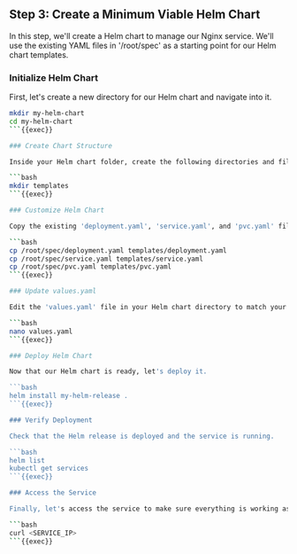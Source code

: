 ## Step 3: Create a Minimum Viable Helm Chart

In this step, we'll create a Helm chart to manage our Nginx service. We'll use the existing YAML files in '/root/spec' as a starting point for our Helm chart templates.

### Initialize Helm Chart

First, let's create a new directory for our Helm chart and navigate into it.

```bash
mkdir my-helm-chart
cd my-helm-chart
```{{exec}}

### Create Chart Structure

Inside your Helm chart folder, create the following directories and files:

```bash
mkdir templates
```{{exec}}

### Customize Helm Chart

Copy the existing 'deployment.yaml', 'service.yaml', and 'pvc.yaml' files from '/root/spec' into the 'templates' directory.

```bash
cp /root/spec/deployment.yaml templates/deployment.yaml
cp /root/spec/service.yaml templates/service.yaml
cp /root/spec/pvc.yaml templates/pvc.yaml
```{{exec}}

### Update values.yaml

Edit the 'values.yaml' file in your Helm chart directory to match your specific needs. For example, you can specify the image and tag you want to use.

```bash
nano values.yaml
```{{exec}}

### Deploy Helm Chart

Now that our Helm chart is ready, let's deploy it.

```bash
helm install my-helm-release .
```{{exec}}

### Verify Deployment

Check that the Helm release is deployed and the service is running.

```bash
helm list
kubectl get services
```{{exec}}

### Access the Service

Finally, let's access the service to make sure everything is working as expected.

```bash
curl <SERVICE_IP>
```{{exec}}
